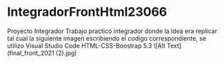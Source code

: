 # IntegradorFrontHtml23066
Proyecto Integrador
Trabajo practico integrador donde la idea era replicar tal cual la siguiente imagen escribiendo el codigo correspondiente, se utilizo Visual Studio Code HTML-CSS-Boostrap 5.3
![Alt Text](final_front_2021 (2).jpg)
